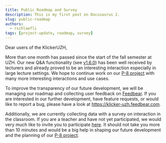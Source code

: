 ```yaml
---
title: Public Roadmap and Survey
description: This is my first post on Docusaurus 2.
slug: public-roadmap
authors:
  - rschlaefli
tags: [project-update, roadmap, survey]
---
```


Dear users of the KlickerUZH,

More than one month has passed since the start of the fall semester at UZH. Our new Q&A functionality (see [v1.6.0](https://klicker-uzh.feedbear.com/updates)) has been well received by lecturers and already proved to be an interesting interaction especially in large lecture settings. We hope to continue work on our [P-8 project](https://www.klicker.uzh.ch/roadmap) with many more interesting interactions and use cases.

To improve the transparency of our future development, we will be managing our roadmap and collecting user feedback on [Feedbear](https://klicker-uzh.feedbear.com). If you are interested in our further development, have feature requests, or would like to report a bug, please have a look at <https://klicker-uzh.feedbear.com>.

Additionally, we are currently collecting data with a survey on interaction in the classroom. If you are a teacher and have not yet participated, we would very much like to invite you to participate [here](https://uzhwwf.qualtrics.com/jfe/form/SV_0kRWnFeBaq8d6lg). It should not take you more than 10 minutes and would be a big help in shaping our future development and the planning of our [P-8 project](https://www.klicker.uzh.ch/roadmap).
